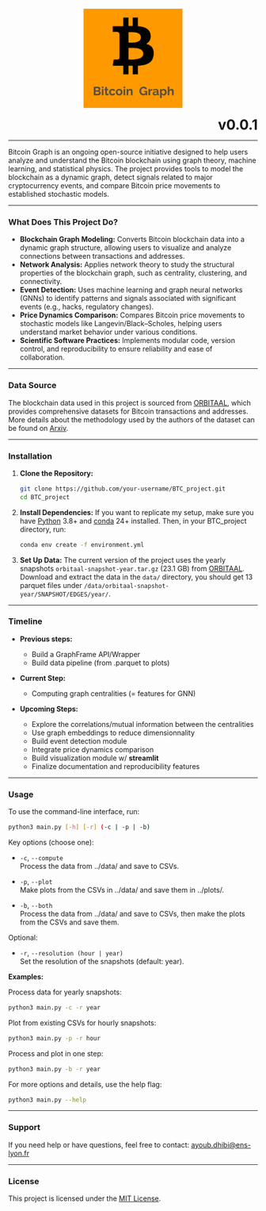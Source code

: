 <p align="center">
    <img src="images/logo.png" alt="BTC Project Logo" width="200" height="200">
</p>
<p align="right"><b style="font-size:2em;">v0.0.1</b></p>

---

Bitcoin Graph is an ongoing open-source initiative designed to help users analyze and understand the Bitcoin blockchain using graph theory, machine learning, and statistical physics. The project provides tools to model the blockchain as a dynamic graph, detect signals related to major cryptocurrency events, and compare Bitcoin price movements to established stochastic models.

---

### What Does This Project Do?

- **Blockchain Graph Modeling:** Converts Bitcoin blockchain data into a dynamic graph structure, allowing users to visualize and analyze connections between transactions and addresses.
- **Network Analysis:** Applies network theory to study the structural properties of the blockchain graph, such as centrality, clustering, and connectivity.
- **Event Detection:** Uses machine learning and graph neural networks (GNNs) to identify patterns and signals associated with significant events (e.g., hacks, regulatory changes).
- **Price Dynamics Comparison:** Compares Bitcoin price movements to stochastic models like Langevin/Black–Scholes, helping users understand market behavior under various conditions.
- **Scientific Software Practices:** Implements modular code, version control, and reproducibility to ensure reliability and ease of collaboration.

---

### Data Source

The blockchain data used in this project is sourced from [ORBITAAL](https://zenodo.org/records/12581515), which provides comprehensive datasets for Bitcoin transactions and addresses. More details about the methodology used by the authors of the dataset can be found on [Arxiv](https://arxiv.org/html/2408.14147v1).
 
---

### Installation

1. **Clone the Repository:**
    ```bash
    git clone https://github.com/your-username/BTC_project.git
    cd BTC_project
    ```

2. **Install Dependencies:**
    If you want to replicate my setup, make sure you have [Python](https://www.python.org/) 3.8+ and [conda](https://docs.conda.io/projects/conda/en/stable/index.html) 24+ installed. Then, in your BTC_project directory, run:
    ```bash
    conda env create -f environment.yml
    ```

3. **Set Up Data:**
    The current version of the project uses the yearly snapshots `orbitaal-snapshot-year.tar.gz` (23.1 GB) from [ORBITAAL](https://zenodo.org/records/12581515). Download and extract the data in the `data/` directory, you should get 13 parquet files under `/data/orbitaal-snapshot-year/SNAPSHOT/EDGES/year/`.
    

---

### Timeline
- **Previous steps:**
    - Build a GraphFrame API/Wrapper
    - Build data pipeline (from .parquet to plots)

- **Current Step:**  
    - Computing graph centralities (= features for GNN)

- **Upcoming Steps:**  
    - Explore the correlations/mutual information between the centralities
    - Use graph embeddings to reduce dimensionnality
    - Build event detection module
    - Integrate price dynamics comparison
    - Build visualization module w/ **streamlit**
    - Finalize documentation and reproducibility features  
---

### Usage
To use the command-line interface, run:

```bash
python3 main.py [-h] [-r] (-c | -p | -b)
```

Key options (choose one):

- `-c`, `--compute`  
    Process the data from ../data/ and save to CSVs.

- `-p`, `--plot`  
    Make plots from the CSVs in ../data/ and save them in ../plots/.

- `-b`, `--both`  
    Process the data from ../data/ and save to CSVs, then make the plots from the CSVs and save them.

Optional:

- `-r`, `--resolution (hour | year)`  
    Set the resolution of the snapshots (default: year).

**Examples:**

Process data for yearly snapshots:
```bash
python3 main.py -c -r year
```

Plot from existing CSVs for hourly snapshots:
```bash
python3 main.py -p -r hour
```

Process and plot in one step:
```bash
python3 main.py -b -r year
```

For more options and details, use the help flag:
```bash
python3 main.py --help
```
---

### Support

If you need help or have questions, feel free to contact: [ayoub.dhibi@ens-lyon.fr](mailto:ayoub.dhibi@ens-lyon.fr)

---

### License

This project is licensed under the [MIT License](https://choosealicense.com/licenses/mit/).
